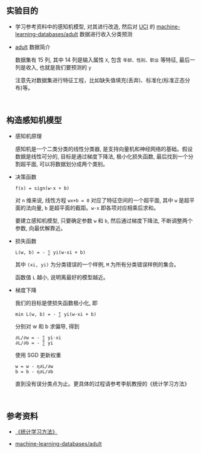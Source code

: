 ##	实验目的

*	学习参考资料中的感知机模型, 对其进行改造, 然后对 [UCI](https://archive.ics.uci.edu/ml/index.php) 的 [machine-learning-databases/adult](https://archive.ics.uci.edu/ml/machine-learning-databases/adult/) 数据进行收入分类预测

*	[adult](https://archive.ics.uci.edu/ml/machine-learning-databases/adult/) 数据简介

	数据集有 15 列, 其中 14 列是输入属性 `X`, 包含 `年龄、性别、职业` 等特征, 最后一列是收入, 也就是我们要预测的 `y`

	注意先对数据集进行特征工程，比如缺失值填充(丢弃)、标准化(标准正态分布)等。

	<br>

##	构造感知机模型

*	感知机原理

	感知机是一个二类分类的线性分类器, 是支持向量机和神经网络的基础。假设数据是线性可分的, 目标是通过梯度下降法, 极小化损失函数, 最后找到一个分割超平面, 可以将数据划分成两个类别。

*	决策函数

	```
	f(x) = sign(w·x + b)
	```

	对 `n` 维来说, 线性方程 `wx+b = 0` 对应了特征空间的一个超平面, 其中 `w` 是超平面的法向量, `b` 是超平面的截距。`w·x` 即各项对应相乘后求和。

	要建立感知机模型, 只要确定参数 `w` 和 `b`, 然后通过梯度下降法, 不断调整两个参数, 向最优解靠近。

*	损失函数

	```
	L(w, b) = - ∑ yi(w·xi + b)
	```

	其中 `(xi, yi)` 为分类错误的一个样例, `M` 为所有分类错误样例的集合。

	函数值 `L` 越小, 说明离最好的模型越近。

*	梯度下降

	我们的目标是使损失函数极小化, 即

	```
	min L(w, b) = - ∑ yi(w·xi + b)
	```

	分别对 w 和 b 求偏导, 得到

	```
	∂L/∂w = - ∑ yi·xi
	∂L/∂b = - ∑ yi
	```

	使用 SGD 更新权重

	```
	w = w - η∂L/∂w
	b = b - η∂L/∂b
	```

	直到没有误分类点为止。更具体的过程请参考李航教授的《统计学习方法》

	<br>

##	参考资料

*	[《统计学习方法》](https://book.douban.com/subject/10590856/)

*	[machine-learning-databases/adult](https://archive.ics.uci.edu/ml/machine-learning-databases/adult/)

